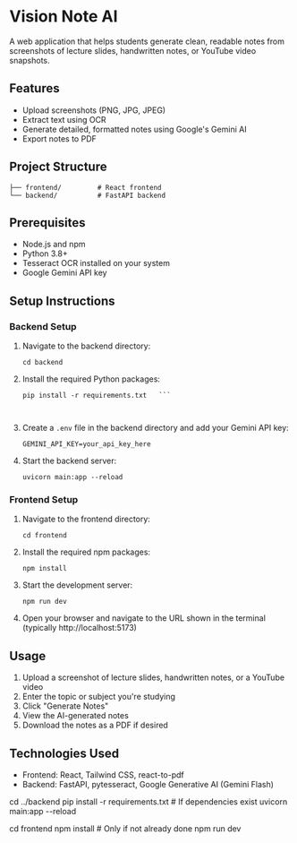 # Vision Note AI

A web application that helps students generate clean, readable notes from screenshots of lecture slides, handwritten notes, or YouTube video snapshots.

## Features

- Upload screenshots (PNG, JPG, JPEG)
- Extract text using OCR
- Generate detailed, formatted notes using Google's Gemini AI
- Export notes to PDF

## Project Structure

```
├── frontend/         # React frontend
└── backend/          # FastAPI backend
```

## Prerequisites

- Node.js and npm
- Python 3.8+
- Tesseract OCR installed on your system
- Google Gemini API key

## Setup Instructions

### Backend Setup

1. Navigate to the backend directory:

   ```
   cd backend
   ```

2. Install the required Python packages:

   ```
   pip install -r requirements.txt   ```



3. Create a `.env` file in the backend directory and add your Gemini API key:

   ```
   GEMINI_API_KEY=your_api_key_here
   ```

4. Start the backend server:
   ```
   uvicorn main:app --reload
   ```

### Frontend Setup

1. Navigate to the frontend directory:

   ```
   cd frontend
   ```

2. Install the required npm packages:

   ```
   npm install
   ```

3. Start the development server:

   ```
   npm run dev
   ```

4. Open your browser and navigate to the URL shown in the terminal (typically http://localhost:5173)

## Usage

1. Upload a screenshot of lecture slides, handwritten notes, or a YouTube video
2. Enter the topic or subject you're studying
3. Click "Generate Notes"
4. View the AI-generated notes
5. Download the notes as a PDF if desired

## Technologies Used

- Frontend: React, Tailwind CSS, react-to-pdf
- Backend: FastAPI, pytesseract, Google Generative AI (Gemini Flash)

cd ../backend
pip install -r requirements.txt   # If dependencies exist
uvicorn main:app --reload    

cd frontend
npm install     # Only if not already done
npm run dev

